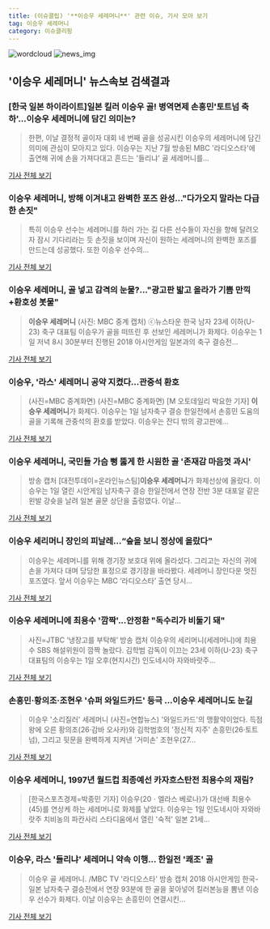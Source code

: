 ```yaml
---
title: (이슈클립) '**이승우 세레머니**' 관련 이슈, 기사 모아 보기
tag: 이승우 세레머니
category: 이슈클리핑
---
```

![wordcloud](https://s3.ap-northeast-2.amazonaws.com/lyrics101-wordcloud/2018-09-02-1535835453.png)
![news_img](https://user-images.githubusercontent.com/42597476/44507050-1206f400-a6e4-11e8-8d98-7ffbfebb353f.png)
## **'**이승우 세레머니**'** 뉴스속보 검색결과
### [한국 일본 하이라이트]일본 킬러 이승우 골! 병역면제 손흥민'토트넘 축하'…**이승우 세레머니**에 담긴 의미는?

>한편, 이날 결정적 골이자 대회 네 번째 골을 성공시킨 이승우의 세레머니에 담긴 의미에 관심이 모아지고 있다. 이승우는 지난 7월 방송된 MBC '라디오스타'에 출연해 귀에 손을 가져다대고 흔드는 '들리냐' 골 세레머니를...

<a href="http://leaders.asiae.co.kr/news/articleView.html?idxno=73647" target="_blank">기사 전체 보기</a>

### **이승우 세레머니**, 방해 이겨내고 완벽한 포즈 완성…"다가오지 말라는 다급한 손짓"

>특히 이승우 선수는 세레머니를 하러 가는 길 다른 선수들이 자신을 향해 달려오자 잠시 기다리라는 듯 손짓을 보이며 자신이 원하는 세레머니의 완벽한 포즈를 만드는데 성공했다. 또한 이승우 선수의...

<a href="http://www.ilyosisa.co.kr/news/articleView.html?idxno=151435" target="_blank">기사 전체 보기</a>

### **이승우 세레머니**, 골 넣고 감격의 눈물?…"광고판 밟고 올라가 기쁨 만끽+환호성 봇물"

>**이승우 세레머니** (사진: MBC 중계 캡처) ⓒ뉴스타운 한국 남자 23세 이하(U-23) 축구 대표팀 이승우가 골을 떠뜨린 후 선보인 세레머니가 화제다. 이승우는 1일 저녁 8시 30분부터 진행된 2018 아시안게임 일본과의 축구 결승전...

<a href="http://www.newstown.co.kr/news/articleView.html?idxno=338854" target="_blank">기사 전체 보기</a>

### 이승우, '라스' 세레머니 공약 지켰다…관중석 환호

>(사진=MBC 중계화면) (사진=MBC 중계화면) [M 오토데일리 박요한 기자] **이승우 세레머니**가 화제다. 이승우는 1일 남자축구 결승 한일전에서 손흥민 도움의 골을 기록해 관중석의 환호를 받았다. 이승우는 잔디 밖의 광고판에...

<a href="http://www.autodaily.co.kr/news/articleView.html?idxno=404671" target="_blank">기사 전체 보기</a>

### **이승우 세레머니**, 국민들 가슴 뻥 뚫게 한 시원한 골 '존재감 마음껏 과시'

>방송 캡처 [대전투데이=온라인뉴스팀]**이승우 세레머니**가 화제선상에 올랐다. 이승우는 1일 열린 시안게임 남자축구 결승 한일전에서 연장 전반 3분 대포알 같은 왼발 강슛을 날려 일본 골문 상단을 출렁였다.   이날...

<a href="http://www.daejeontoday.com/news/articleView.html?idxno=511180" target="_blank">기사 전체 보기</a>

### 이승우 세리머니 장인의 피날레...“숲을 보니 정상에 올랐다"

>이승우는 세레머니를 위해 경기장 보호대 위에 올라섰다. 그리고는 자신의 귀에 손을 가져다 대며 당당한 표정으로 경기장을 바라봤다. 세레머니 장인다운 멋진 포즈였다. 앞서 이승우는 MBC ‘라디오스타’ 출연 당시...

<a href="http://www.gukjenews.com/news/articleView.html?idxno=984349" target="_blank">기사 전체 보기</a>

### **이승우 세레머니**에 최용수 '깜짝'...안정환 "독수리가 비둘기 돼"

>사진=JTBC ‘냉장고를 부탁해’ 방송 캡처 이승우의 세리머니(세레머니)에 최용수 SBS 해설위원이 깜짝 놀랐다. 김학범 감독이 이끄는 23세 이하(U-23) 축구대표팀의 이승우는 1일 오후(현지시간) 인도네시아 자와바랏주...

<a href="http://starin.edaily.co.kr/news/newspath.asp?newsid=01190646619336184" target="_blank">기사 전체 보기</a>

### 손흥민·황의조·조현우 '슈퍼 와일드카드' 등극 …**이승우 세레머니**도 눈길

>이승우 '소리질러' 세레머니 (사진=연합뉴스) '와일드카드'의 맹활약이었다. 득점왕에 오른 황의조(26·감바 오사카)와 김학범호의 '정신적 지주' 손흥민(26·토트넘), 그리고 뒷문을 완벽하게 지켜낸 '거미손' 조현우(27...

<a href="http://news.hankyung.com/article/2018090108737" target="_blank">기사 전체 보기</a>

### **이승우 세레머니**, 1997년 월드컵 최종예선 카자흐스탄전 최용수의 재림?

>[한국스포츠경제=박종민 기자] 이승우(20ㆍ엘라스 베로나)가 대선배 최용수(45)를 연상케 하는 세레머니로 화제를 낳았다. 이승우는 1일 인도네시아 자와바랏주 치비농의 파칸사리 스타디움에서 열린 '숙적' 일본 21세...

<a href="http://www.sporbiz.co.kr/news/articleView.html?idxno=268279" target="_blank">기사 전체 보기</a>

### 이승우, 라스 '들리냐' 세레머니 약속 이행… 한일전 '쾌조' 골

>이승우 골 세레머니. /MBC TV '라디오스타' 방송 캡처   2018 아시안게임 한국-일본 남자축구 결승전에서 연장 93분에 한 골을 꽂아넣어 킬러본능을 뽐낸 이승우 선수가 화제다.    이날 이승우는 손흥민이 연결시킨...

<a href="http://www.kyeongin.com/main/view.php?key=20180901002232138" target="_blank">기사 전체 보기</a>


